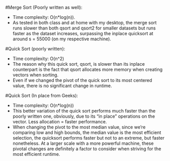#Merge Sort (Poorly written as well):
* Time complexity: O(n*log(n)).
* As tested in both class and at home with my desktop, the merge sort runs slower than both qsort and qsort2 for smaller datasets but runs faster as the dataset increases, surpassing the inplace quicksort at around s = 55000 (on my respective machine).

#Quick Sort (poorly written):
* Time complexity: O(n^2)
* The reason why this quick sort, qsort, is slower than its inplace counterpart is the fact that qsort allocates more memory when creating vectors when sorting. 
* Even if we changed the pivot of the quick sort to its most centered value, there is no significant change in runtime.

#Quick Sort (In place from Geeks):
* Time complexity: O(n*log(n))
* This better variation of the quick sort performs much faster than the poorly written one, obviously, due to its “in place” operations on the vector. Less allocation = faster performance.
* When changing the pivot to the most median value, since we’re comparing low and high bounds, the median value is the most efficient selection, the quicksort performs faster but not to an extreme, but faster nonetheless. At a larger scale with a more powerful machine, these pivotal changes are definitely a factor to consider when striving for the most efficient runtime.

